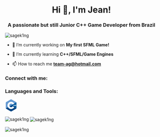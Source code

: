 <h1 align="center">Hi 👋, I'm Jean!</h1>
<h3 align="center">A passionate but still Junior C++ Game Developer from Brazil</h3>

<p align="left"> <img src="https://komarev.com/ghpvc/?username=sagek1ng&label=Profile%20views&color=0e75b6&style=flat" alt="sagek1ng" /> </p>

- 🔭 I’m currently working on **My first SFML Game!**

- 🌱 I’m currently learning **C++/SFML/Game Engines**

- 📫 How to reach me **team-ag@hotmail.com**

<h3 align="left">Connect with me:</h3>
<p align="left">
</p>

<h3 align="left">Languages and Tools:</h3>
<p align="left"> <a href="https://www.w3schools.com/cpp/" target="_blank" rel="noreferrer"> <img src="https://raw.githubusercontent.com/devicons/devicon/master/icons/cplusplus/cplusplus-original.svg" alt="cplusplus" width="40" height="40"/> </a> </p>

<p><img align="left" src="https://github-readme-stats.vercel.app/api/top-langs?username=sagek1ng&show_icons=true&locale=en&layout=compact" alt="sagek1ng" /></p>

<p>&nbsp;<img align="center" src="https://github-readme-stats.vercel.app/api?username=sagek1ng&show_icons=true&locale=en" alt="sagek1ng" /></p>

<p><img align="center" src="https://github-readme-streak-stats.herokuapp.com/?user=sagek1ng&" alt="sagek1ng" /></p>
